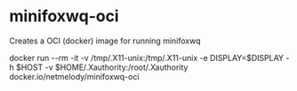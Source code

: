 # minifoxwq-oci

Creates a OCI (docker) image for running minifoxwq

docker run --rm -it -v /tmp/.X11-unix:/tmp/.X11-unix -e DISPLAY=$DISPLAY -h $HOST -v $HOME/.Xauthority:/root/.Xauthority docker.io/netmelody/minifoxwq-oci 
